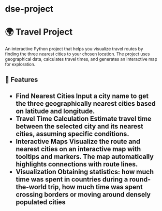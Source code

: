 # dse-project
<h1>🌍 Travel Project</h1>

An interactive Python project that helps you visualize travel routes by finding the three nearest cities to your chosen location. The project uses geographical data, calculates travel times, and generates an interactive map for exploration.

<h2>🎯 Features<h2>

- Find Nearest Cities
Input a city name to get the three geographically nearest cities based on latitude and longitude.
- Travel Time Calculation
Estimate travel time between the selected city and its nearest cities, assuming specific conditions.
- Interactive Maps
Visualize the route and nearest cities on an interactive map with tooltips and markers. The map automatically highlights connections with route lines.
- Visualization
Obtaining statistics: how much time was spent in countries during a round-the-world trip, how much time was spent crossing borders or moving around densely populated cities
